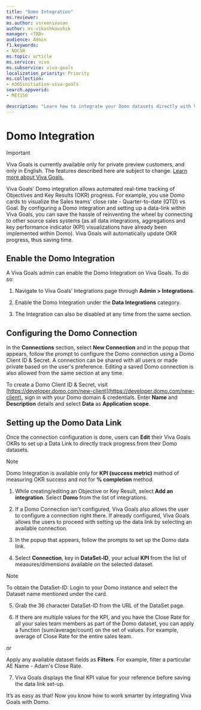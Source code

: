 ```yaml
---
title: "Domo Integration"
ms.reviewer: 
ms.author: vsreenivasan
author: ms-vikashkoushik
manager: <TBD>
audience: Admin
f1.keywords:
- NOCSH
ms.topic: article
ms.service: viva
ms.subservice: viva-goals
localization_priority: Priority
ms.collection:  
- m365initiative-viva-goals
search.appverid:
- MET150

description: "Learn how to integrate your Domo datasets directly with Viva Goals to automate OKR success measurement."
---
```


# Domo Integration

> [!IMPORTANT]
> Viva Goals is currently available only for private preview customers, and only in English. The features described here are subject to change. [Learn more about Viva Goals.](https://go.microsoft.com/fwlink/?linkid=2189933)

Viva Goals' Domo integration allows automated real-time tracking of Objectives and Key Results (OKR) progress. For example, you use Domo cards to visualize the Sales teams' close rate - Quarter-to-date (QTD) vs Goal. By configuring a Domo integration and setting up a data-link within Viva Goals, you can save the hassle of reinventing the wheel by connecting to other source sales systems (as all data integrations, aggregations and key performance indicator (KPI) visualizations have already been implemented within Domo). Viva Goals will automatically update OKR progress, thus saving time.

## Enable the Domo Integration

A Viva Goals admin can enable the Domo Integration on Viva Goals. To do so:

1. Navigate to Viva Goals’ Integrations page through **Admin > Integrations**.

2. Enable the Domo Integration under the **Data Integrations** category.

3. The Integration can also be disabled at any time from the same section.

## Configuring the Domo Connection

In the **Connections** section, select **New Connection** and in the popup that appears, follow the prompt to configure the Domo connection using a Domo Client ID & Secret. A connection can be shared with all users or made private based on the user's preference. Editing a saved Domo connection is also allowed from the same section at any time.

To create a Domo Client ID & Secret, visit [https://developer.domo.com/new-client](https://developer.domo.com/new-client), sign in with your Domo domain & credentials. Enter **Name** and **Description** details and select **Data** as **Application scope**.

## Setting up the Domo Data Link

Once the connection configuration is done, users can **Edit** their Viva Goals OKRs to set up a Data Link to directly track progress from their Domo datasets.  

> [!NOTE]
> Domo Integration is available only for **KPI (success metric)** method of measuring OKR success and not for **% completion** method.

1. While creating/editing an Objective or Key Result, select **Add an integration**. Select **Domo** from the list of integrations.

2. If a Domo Connection isn't configured, Viva Goals also allows the user to configure a connection right there. If already configured, Viva Goals allows the users to proceed with setting up the data link by selecting an available connection.

3. In the popup that appears, follow the prompts to set up the Domo data link.  
  
4. Select **Connection**, key in **DataSet-ID**, your actual **KPI** from the list of measures/dimensions available on the selected dataset.

> [!NOTE]
> To obtain the DataSet-ID: Login to your Domo instance and select the Dataset name mentioned under the card.

5. Grab the 36 character DataSet-ID from the URL of the DataSet page.

6. If there are multiple values for the KPI, and you have the Close Rate for all your sales team members as part of the Domo dataset, you can apply a function (sum/average/count) on the set of values. For example, average of Close Rate for the entire sales team.

  or

  Apply any available dataset fields as **Filters**. For example, filter a particular AE Name - Adam's Close Rate.

7. Viva Goals displays the final KPI value for your reference before saving the data link set-up.

It’s as easy as that! Now you know how to work smarter by integrating Viva Goals with Domo.
